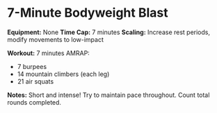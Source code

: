 # 7-Minute Bodyweight Blast

**Equipment:** None
**Time Cap:** 7 minutes
**Scaling:** Increase rest periods, modify movements to low-impact

**Workout:**
7 minutes AMRAP:
- 7 burpees
- 14 mountain climbers (each leg)
- 21 air squats

**Notes:** Short and intense! Try to maintain pace throughout. Count total rounds completed.